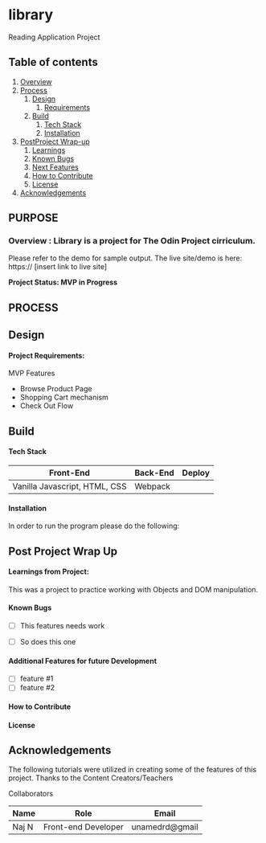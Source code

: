 # library
Reading Application Project
## Table of contents
1. [Overview](#overview)
2. [Process](#process)
    1. [Design](#design)
       1. [Requirements](#requirements)
    3. [Build](#build)
        1. [Tech Stack](#stack)
        3. [Installation](#installation)
5. [PostProject Wrap-up](#post)
    1. [Learnings](#learnings)
    2. [Known Bugs](#bugs)
    3. [Next Features](#features)
    4. [How to Contribute](#contribute)
    5. [License](#license)
7. [Acknowledgements](#ack)

## PURPOSE
### Overview  <a name="overview"></a>: Library is a project for The Odin Project cirriculum. 

Please refer to the demo for sample output. 
The live site/demo is here: https:// [insert link to live site]


**Project Status: MVP in Progress**


## PROCESS <a name="process"></a>
## Design <a name="design"></a>


#### Project Requirements:  <a name="requirements"></a>

MVP Features 
- Browse Product Page
- Shopping Cart mechanism 
- Check Out Flow


## Build <a name="build"></a>



#### Tech Stack <a name="stack"></a>

| Front-End | Back-End | Deploy |
| --- | --- | --- |
 | Vanilla Javascript, HTML, CSS | Webpack|



#### Installation <a name="installation"></a>

In order to run the program please do the following:


## Post Project Wrap Up <a name="post"></a>


#### Learnings from Project:<a name="learnings"></a>

This was a project to practice working with Objects and DOM manipulation. 



#### Known Bugs <a name="bugs"></a>
- [ ] This features needs work
- [ ] So does this one


#### Additional Features for future Development <a name="features"></a>
- [ ] feature #1
- [ ] feature #2 

#### How to Contribute <a name="Contribute"></a>

#### License <a name="license"></a>

## Acknowledgements <a name="ack"></a>

The following tutorials were utilized in creating some of the features of this project. 
Thanks to the Content Creators/Teachers


Collaborators

| Name | Role| Email |
| --- | --- | --- |
 |Naj N | Front-end Developer| unamedrd@gmail|

